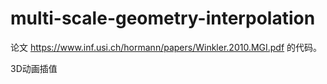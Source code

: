 multi-scale-geometry-interpolation
==================================

论文 https://www.inf.usi.ch/hormann/papers/Winkler.2010.MGI.pdf 的代码。

3D动画插值
